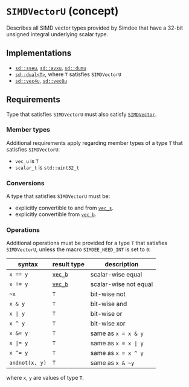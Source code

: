 # `SIMDVectorU` (concept)

Describes all SIMD vector types provided by Simdee that have a 32-bit unsigned integral underlying scalar type.

## Implementations

* [`sd::sseu`](sse.md), [`sd::avxu`](avx.md), [`sd::dumu`](dum.md)
* [`sd::dual<T>`](dual.md), where `T` satisfies `SIMDVectorU`
* [`sd::vec4u`](vec4.md), [`sd::vec8u`](vec8.md)

## Requirements

Type that satisfies `SIMDVectorU` must also satisfy [`SIMDVector`](SIMDVector.md).

### Member types

Additional requirements apply regarding member types of a type `T` that satisfies `SIMDVectorU`:

* `vec_u` is `T`
* `scalar_t` is `std::uint32_t`

### Conversions

A type that satisfies `SIMDVectorU` must be:
* explicitly convertible to and from [`vec_s`](SIMDVectorS.md).
* explicitly convertible from [`vec_b`](SIMDVectorB.md).

### Operations

Additional operations must be provided for a type `T` that satisfies `SIMDVectorU`, unless the macro `SIMDEE_NEED_INT` is set to `0`:

syntax         | result type               | description
---------------|---------------------------|-------------------------------------------------------
`x == y`       | [`vec_b`](SIMDVectorB.md) | scalar-wise equal
`x != y`       | [`vec_b`](SIMDVectorB.md) | scalar-wise not equal
`~x`           | `T`                       | bit-wise not
`x & y`        | `T`                       | bit-wise and
`x \| y`       | `T`                       | bit-wise or
`x ^ y`        | `T`                       | bit-wise xor
`x &= y`       | `T`                       | same as `x = x & y`
`x \|= y`      | `T`                       | same as `x = x \| y`
`x ^= y`       | `T`                       | same as `x = x ^ y`
`andnot(x, y)` | `T`                       | same as `x & ~y`

where `x`, `y` are values of type `T`.
